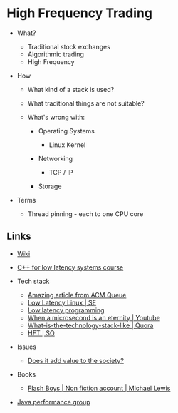 
# High Frequency Trading

* What?
    - Traditional stock exchanges
    - Algorithmic trading
    - High Frequency

* How
    - What kind of a stack is used?
    - What traditional things are not suitable?

    - What's wrong with:

        + Operating Systems
            * Linux Kernel

        + Networking
            * TCP / IP

        + Storage

* Terms
    - Thread pinning - each to one CPU core

## Links

* [Wiki](https://en.wikipedia.org/wiki/High-frequency_trading)

* [C++ for low latency systems course](https://cppcon.org/using-c-for-low-latency-systems/)

* Tech stack
    - [Amazing article from ACM Queue](https://queue.acm.org/detail.cfm?id=2536492)
    - [Low Latency Linux | SE](https://softwareengineering.stackexchange.com/questions/183723/low-latency-unix-linux)
    - [Low latency programming](https://stackoverflow.com/questions/1209803/low-latency-programming)
    - [When a microsecond is an eternity | Youtube](https://www.youtube.com/watch?v=NH1Tta7purM)
    - [What-is-the-technology-stack-like | Quora](https://www.quora.com/High-Frequency-Trading/What-is-the-technology-stack-like-behind-an-HFT-platform)
    - [HFT | SO](https://stackoverflow.com/questions/1176986/high-frequency-trading)

* Issues
    - [Does it add value to the society?](https://www.quora.com/High-Frequency-Trading/How-does-trading-especially-high-frequency-trading-add-value-to-society)

* Books
    - [Flash Boys | Non fiction account | Michael Lewis](https://en.wikipedia.org/wiki/Flash_Boys)

* [Java performance group](https://plus.google.com/u/1/communities/107178245817384004088)
